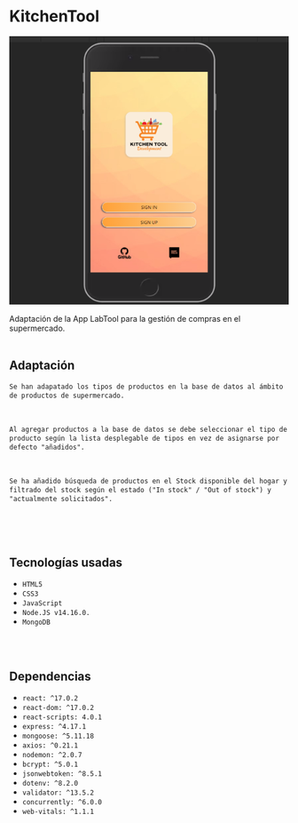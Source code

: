 # <h1>**KitchenTool**</h1>
![Esquema de relaciones](my-app/public/img/kitchenTool_mobileLogo.png)

Adaptación de la App LabTool para la gestión de compras en el supermercado.
<br>
<br>

## **Adaptación**

```
Se han adapatado los tipos de productos en la base de datos al ámbito de productos de supermercado.
```
<br>

```
Al agregar productos a la base de datos se debe seleccionar el tipo de producto según la lista desplegable de tipos en vez de asignarse por defecto "añadidos".
```
<br>

```
Se ha añadido búsqueda de productos en el Stock disponible del hogar y filtrado del stock según el estado ("In stock" / "Out of stock") y "actualmente solicitados".
```
<br>
<br>
<br>

## **Tecnologías usadas**

- `HTML5`
- `CSS3`
- `JavaScript`
- `Node.JS v14.16.0.`
- `MongoDB`
<br>
<br>

## **Dependencias**

- `react: ^17.0.2`
- `react-dom: ^17.0.2`
- `react-scripts: 4.0.1`
- `express: ^4.17.1`
- `mongoose: ^5.11.18`
- `axios: ^0.21.1`
- `nodemon: ^2.0.7`
- `bcrypt: ^5.0.1`
- `jsonwebtoken: ^8.5.1`
- `dotenv: ^8.2.0`
- `validator: ^13.5.2`
- `concurrently: ^6.0.0`
- `web-vitals: ^1.1.1`
<br>
<br>

